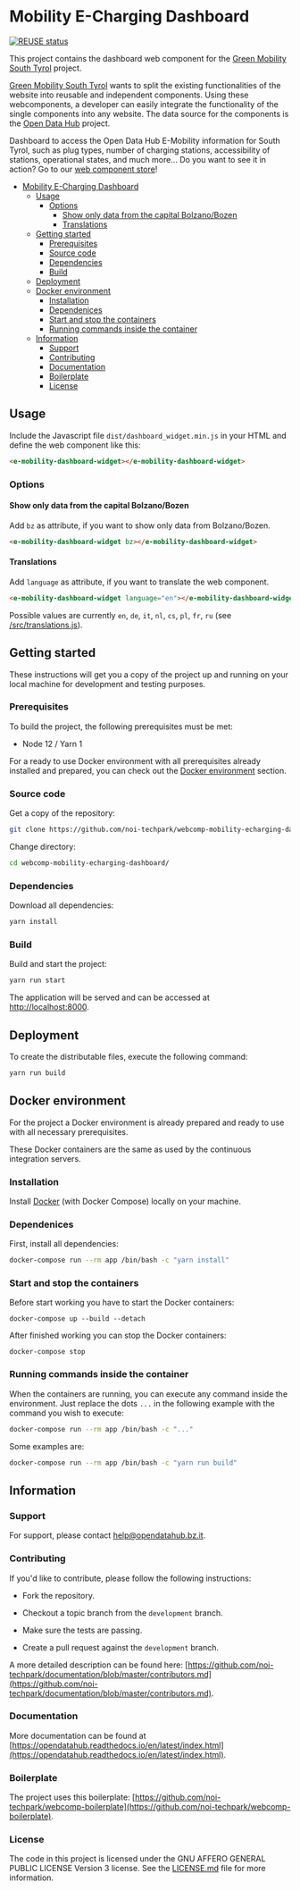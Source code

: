 # Mobility E-Charging Dashboard

[![REUSE status](https://api.reuse.software/badge/github.com/noi-techpark/webcomp-mobility-echarging-dashboard)](https://api.reuse.software/info/github.com/noi-techpark/webcomp-mobility-echarging-dashboard)

This project contains the dashboard web component for the
[Green Mobility South Tyrol](https://www.greenmobility.bz.it/) project.

[Green Mobility South Tyrol](https://www.greenmobility.bz.it/it/) wants to split
the existing functionalities of the website into reusable and independent
components. Using these webcomponents, a developer can easily integrate the
functionality of the single components into any website. The data source for the
components is the [Open Data Hub](https://opendatahub.bz.it/) project.

Dashboard to access the Open Data Hub E-Mobility information for South Tyrol,
such as plug types, number of charging stations, accessibility of stations,
operational states, and much more... Do you want to see it in action? Go to our
[web component store](https://webcomponents.opendatahub.bz.it/webcomponent/f594de36-0136-4c27-a0e6-570fa7014129)!

- [Mobility E-Charging Dashboard](#mobility-e-charging-dashboard)
  - [Usage](#usage)
    - [Options](#options)
      - [Show only data from the capital Bolzano/Bozen](#show-only-data-from-the-capital-bolzanobozen)
      - [Translations](#translations)
  - [Getting started](#getting-started)
    - [Prerequisites](#prerequisites)
    - [Source code](#source-code)
    - [Dependencies](#dependencies)
    - [Build](#build)
  - [Deployment](#deployment)
  - [Docker environment](#docker-environment)
    - [Installation](#installation)
    - [Dependenices](#dependenices)
    - [Start and stop the containers](#start-and-stop-the-containers)
    - [Running commands inside the container](#running-commands-inside-the-container)
  - [Information](#information)
    - [Support](#support)
    - [Contributing](#contributing)
    - [Documentation](#documentation)
    - [Boilerplate](#boilerplate)
    - [License](#license)

## Usage

Include the Javascript file `dist/dashboard_widget.min.js` in your HTML and define the web component like this:

```html
<e-mobility-dashboard-widget></e-mobility-dashboard-widget>
```

### Options

#### Show only data from the capital Bolzano/Bozen

Add `bz` as attribute, if you want to show only data from Bolzano/Bozen.

```html
<e-mobility-dashboard-widget bz></e-mobility-dashboard-widget>
```

#### Translations

Add `language` as attribute, if you want to translate the web component.

```html
<e-mobility-dashboard-widget language="en"></e-mobility-dashboard-widget>
```

Possible values are currently `en`, `de`, `it`, `nl`, `cs`, `pl`, `fr`, `ru` (see [/src/translations.js](/src/translations.js)).

## Getting started

These instructions will get you a copy of the project up and running
on your local machine for development and testing purposes.

### Prerequisites

To build the project, the following prerequisites must be met:

- Node 12 / Yarn 1

For a ready to use Docker environment with all prerequisites already installed and prepared, you can check out the [Docker environment](#docker-environment) section.

### Source code

Get a copy of the repository:

```bash
git clone https://github.com/noi-techpark/webcomp-mobility-echarging-dashboard.git
```

Change directory:

```bash
cd webcomp-mobility-echarging-dashboard/
```

### Dependencies

Download all dependencies:

```bash
yarn install
```

### Build

Build and start the project:

```bash
yarn run start
```

The application will be served and can be accessed at [http://localhost:8000](http://localhost:8000).

## Deployment

To create the distributable files, execute the following command:

```bash
yarn run build
```

## Docker environment

For the project a Docker environment is already prepared and ready to use with all necessary prerequisites.

These Docker containers are the same as used by the continuous integration servers.

### Installation

Install [Docker](https://docs.docker.com/install/) (with Docker Compose) locally on your machine.

### Dependenices

First, install all dependencies:

```bash
docker-compose run --rm app /bin/bash -c "yarn install"
```

### Start and stop the containers

Before start working you have to start the Docker containers:

```
docker-compose up --build --detach
```

After finished working you can stop the Docker containers:

```
docker-compose stop
```

### Running commands inside the container

When the containers are running, you can execute any command inside the environment. Just replace the dots `...` in the following example with the command you wish to execute:

```bash
docker-compose run --rm app /bin/bash -c "..."
```

Some examples are:

```bash
docker-compose run --rm app /bin/bash -c "yarn run build"
```

## Information

### Support

For support, please contact [help@opendatahub.bz.it](mailto:help@opendatahub.bz.it).

### Contributing

If you'd like to contribute, please follow the following instructions:

- Fork the repository.

- Checkout a topic branch from the `development` branch.

- Make sure the tests are passing.

- Create a pull request against the `development` branch.

A more detailed description can be found here: [https://github.com/noi-techpark/documentation/blob/master/contributors.md](https://github.com/noi-techpark/documentation/blob/master/contributors.md).

### Documentation

More documentation can be found at [https://opendatahub.readthedocs.io/en/latest/index.html](https://opendatahub.readthedocs.io/en/latest/index.html).

### Boilerplate

The project uses this boilerplate: [https://github.com/noi-techpark/webcomp-boilerplate](https://github.com/noi-techpark/webcomp-boilerplate).

### License

The code in this project is licensed under the GNU AFFERO GENERAL PUBLIC LICENSE Version 3 license. See the [LICENSE.md](LICENSE.md) file for more information.

